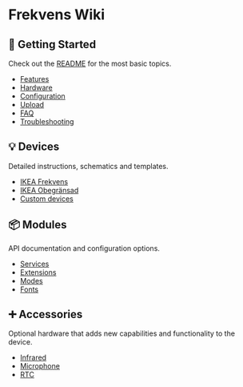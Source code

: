 # Frekvens Wiki

## 🚀 Getting Started

Check out the [README](https://github.com/VIPnytt/Frekvens?tab=readme-ov-file#readme) for the most basic topics.

- [Features](https://github.com/VIPnytt/Frekvens/?tab=readme-ov-file#-features)
- [Hardware](https://github.com/VIPnytt/Frekvens/?tab=readme-ov-file#-hardware)
- [Configuration](https://github.com/VIPnytt/Frekvens/?tab=readme-ov-file#-configuration)
- [Upload](https://github.com/VIPnytt/Frekvens/?tab=readme-ov-file#%EF%B8%8F-upload)
- [FAQ](https://github.com/VIPnytt/Frekvens/?tab=readme-ov-file#-faq)
- [Troubleshooting](https://github.com/VIPnytt/Frekvens/?tab=readme-ov-file#-troubleshooting)

## 💡 Devices

Detailed instructions, schematics and templates.

- [IKEA Frekvens](Frekvens)
- [IKEA Obegränsad](Obegransad)
- [Custom devices](Custom)

## 📦 Modules

API documentation and configuration options.

- [Services](Services)
- [Extensions](Extensions)
- [Modes](Modes)
- [Fonts](Fonts)

## ➕ Accessories

Optional hardware that adds new capabilities and functionality to the device.

- [Infrared](Infrared)
- [Microphone](Microphone)
- [RTC](RTC)
